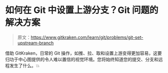 # 如何在 Git 中设置上游分支？Git 问题的解决方案

> 原文：<https://www.gitkraken.com/learn/git/problems/git-set-upstream-branch>

借助 GitKraken，日常的 Git 操作，如推、拉、取和设置上游变得更加容易，这要归功于中心图提供的令人难以置信的视觉环境。您将始终知道您的提交、分支和远程发生了什么。💥